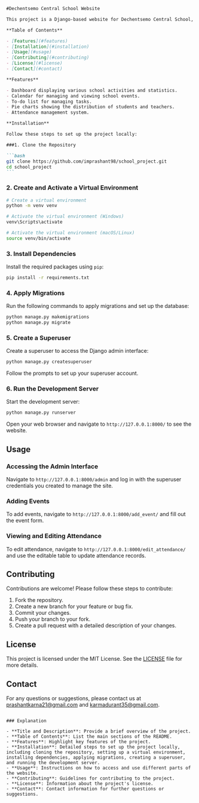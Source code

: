 ````markdown
#Dechentsemo Central School Website

This project is a Django-based website for Dechentsemo Central School, featuring a dashboard, calendar, to-do list, pie charts, and attendance management.

**Table of Contents**

- [Features](#features)
- [Installation](#installation)
- [Usage](#usage)
- [Contributing](#contributing)
- [License](#license)
- [Contact](#contact)

**Features**

- Dashboard displaying various school activities and statistics.
- Calendar for managing and viewing school events.
- To-do list for managing tasks.
- Pie charts showing the distribution of students and teachers.
- Attendance management system.

**Installation**

Follow these steps to set up the project locally:

###1. Clone the Repository

```bash
git clone https://github.com/imprashant98/school_project.git
cd school_project
```
````

### 2. Create and Activate a Virtual Environment

```bash
# Create a virtual environment
python -m venv venv

# Activate the virtual environment (Windows)
venv\Scripts\activate

# Activate the virtual environment (macOS/Linux)
source venv/bin/activate
```

### 3. Install Dependencies

Install the required packages using `pip`:

```bash
pip install -r requirements.txt
```

### 4. Apply Migrations

Run the following commands to apply migrations and set up the database:

```bash
python manage.py makemigrations
python manage.py migrate
```

### 5. Create a Superuser

Create a superuser to access the Django admin interface:

```bash
python manage.py createsuperuser
```

Follow the prompts to set up your superuser account.

### 6. Run the Development Server

Start the development server:

```bash
python manage.py runserver
```

Open your web browser and navigate to `http://127.0.0.1:8000/` to see the website.

## Usage

### Accessing the Admin Interface

Navigate to `http://127.0.0.1:8000/admin` and log in with the superuser credentials you created to manage the site.

### Adding Events

To add events, navigate to `http://127.0.0.1:8000/add_event/` and fill out the event form.

### Viewing and Editing Attendance

To edit attendance, navigate to `http://127.0.0.1:8000/edit_attendance/` and use the editable table to update attendance records.

## Contributing

Contributions are welcome! Please follow these steps to contribute:

1. Fork the repository.
2. Create a new branch for your feature or bug fix.
3. Commit your changes.
4. Push your branch to your fork.
5. Create a pull request with a detailed description of your changes.

## License

This project is licensed under the MIT License. See the [LICENSE](LICENSE) file for more details.

## Contact

For any questions or suggestions, please contact us at prashantkarna21@gmail.com and karmadurant35@gmail.com.

```

### Explanation

- **Title and Description**: Provide a brief overview of the project.
- **Table of Contents**: List the main sections of the README.
- **Features**: Highlight key features of the project.
- **Installation**: Detailed steps to set up the project locally, including cloning the repository, setting up a virtual environment, installing dependencies, applying migrations, creating a superuser, and running the development server.
- **Usage**: Instructions on how to access and use different parts of the website.
- **Contributing**: Guidelines for contributing to the project.
- **License**: Information about the project's license.
- **Contact**: Contact information for further questions or suggestions.
```
